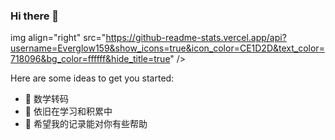 ### Hi there 👋

img align="right" src="https://github-readme-stats.vercel.app/api?username=Everglow159&show_icons=true&icon_color=CE1D2D&text_color=718096&bg_color=ffffff&hide_title=true" />

Here are some ideas to get you started:

- 🔭 数学转码
- 🌱 依旧在学习和积累中
- 👯 希望我的记录能对你有些帮助
